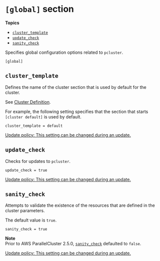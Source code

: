 # `[global]` section<a name="global"></a>

**Topics**
+ [`cluster_template`](#cluster-template)
+ [`update_check`](#update-check)
+ [`sanity_check`](#sanity-check)

Specifies global configuration options related to `pcluster`\.

```
[global]
```

## `cluster_template`<a name="cluster-template"></a>

Defines the name of the cluster section that is used by default for the cluster\.

See [Cluster Definition](cluster-definition.md)\.

For example, the following setting specifies that the section that starts `[cluster default]` is used by default\.

```
cluster_template = default
```

[Update policy: This setting can be changed during an update.](using-pcluster-update.md#update-policy-setting-supported)

## `update_check`<a name="update-check"></a>

Checks for updates to `pcluster`\.

```
update_check = true
```

[Update policy: This setting can be changed during an update.](using-pcluster-update.md#update-policy-setting-supported)

## `sanity_check`<a name="sanity-check"></a>

Attempts to validate the existence of the resources that are defined in the cluster parameters\.

The default value is `true`\.

```
sanity_check = true
```

**Note**  
Prior to AWS ParallelCluster 2\.5\.0, [`sanity_check`](#sanity-check) defaulted to `false`\.

[Update policy: This setting can be changed during an update.](using-pcluster-update.md#update-policy-setting-supported)